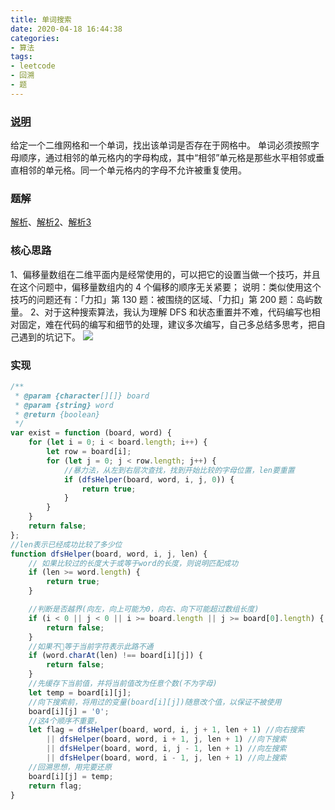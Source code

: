 ```yaml
---
title: 单词搜索
date: 2020-04-18 16:44:38
categories:
- 算法
tags:
- leetcode
- 回溯
- 题
---
```


### [说明](https://leetcode-cn.com/problems/word-search/)

给定一个二维网格和一个单词，找出该单词是否存在于网格中。
单词必须按照字母顺序，通过相邻的单元格内的字母构成，其中“相邻”单元格是那些水平相邻或垂直相邻的单元格。同一个单元格内的字母不允许被重复使用。
<!-- more -->
### 题解
[解析](https://leetcode-cn.com/problems/ju-zhen-zhong-de-lu-jing-lcof/solution/hui-su-fa-dan-ci-sou-suo-by-luckyxutao/)、[解析2](https://leetcode-cn.com/problems/word-search/solution/zai-er-wei-ping-mian-shang-shi-yong-hui-su-fa-pyth/)、[解析3](https://leetcode-cn.com/problems/word-search/solution/tu-jie-di-gui-shen-du-you-xian-sou-suo-by-z1m/)

### 核心思路
1、偏移量数组在二维平面内是经常使用的，可以把它的设置当做一个技巧，并且在这个问题中，偏移量数组内的 4 个偏移的顺序无关紧要；
说明：类似使用这个技巧的问题还有：「力扣」第 130 题：被围绕的区域、「力扣」第 200 题：岛屿数量。
2、对于这种搜索算法，我认为理解 DFS 和状态重置并不难，代码编写也相对固定，难在代码的编写和细节的处理，建议多次编写，自己多总结多思考，把自己遇到的坑记下。
![](https://pic.leetcode-cn.com/92e383cc1ca508f71d8eccd092c0333977651d7ce9de6672383981a2d78fb0c5-12.gif)

### 实现

```javascript
/**
 * @param {character[][]} board
 * @param {string} word
 * @return {boolean}
 */
var exist = function (board, word) {
    for (let i = 0; i < board.length; i++) {
        let row = board[i];
        for (let j = 0; j < row.length; j++) {
            //暴力法，从左到右层次查找，找到开始比较的字母位置，len要重置
            if (dfsHelper(board, word, i, j, 0)) {
                return true;
            }
        }
    }
    return false;
};
//len表示已经成功比较了多少位
function dfsHelper(board, word, i, j, len) {
    // 如果比较过的长度大于或等于word的长度，则说明匹配成功
    if (len >= word.length) {
        return true;
    }

    //判断是否越界(向左，向上可能为0，向右、向下可能超过数组长度)
    if (i < 0 || j < 0 || i >= board.length || j >= board[0].length) {
        return false;
    }
    //如果不等于当前字符表示此路不通
    if (word.charAt(len) !== board[i][j]) {
        return false;
    }
    //先缓存下当前值，并将当前值改为任意个数(不为字母)
    let temp = board[i][j];
    //向下搜索前，将用过的变量(board[i][j])随意改个值，以保证不被使用
    board[i][j] = '0';
    //这4个顺序不重要，
    let flag = dfsHelper(board, word, i, j + 1, len + 1) //向右搜索
        || dfsHelper(board, word, i + 1, j, len + 1) //向下搜索
        || dfsHelper(board, word, i, j - 1, len + 1) //向左搜索
        || dfsHelper(board, word, i - 1, j, len + 1) //向上搜索
    //回溯思想，用完要还原
    board[i][j] = temp;
    return flag;
}
```